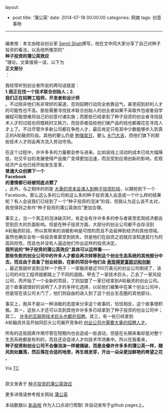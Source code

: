 layout: 
  - post 
title: '蒲公英' 
date: 2014-07-18 00:00:00 
categories: 网摘 
tags: 创意事物 
---

<p><img src="http://static.36kr.com/wp-content/uploads/2011/04/dandelion2.jpg" alt=""/></p>

<p>编者按：本文由硅谷创业家 <a target="_blank" data-no-turbolink="true" href="http://www.about.me/semilshah">Semil Shah</a>撰写，他在文中同大家分享了自己对种子投资的看法，以及他所推崇的“<br/>
<strong>种子投资的蒲公英效应</strong><br/>
”理论。文章值得一读，以下为<br/>
<strong>正文部分</strong><br/>
：</p>

<p>我经常听到创业者所说的两句话就是：<br/>
<strong>1.我正在找一个技术联合创始人；2.</strong><br/>
<strong>我们正在招聘工程师，开发者和设计师</strong><br/>
。不过除非他们有非常好的渠道，否则招聘行动完全依靠运气，甚至招到好的人才的可能性也不高。那些需要寻找技术联合创始人的创业者如果不采取外包或者自学编程可能很难将自己的创意付诸实施；而那些已经拿到了种子投资的创业者寻找技术人才的过程也将既耗时又耗力，而投资者投给他们做产品的钱也都被花在寻找人才上了。不过尽管许多新公司都在争抢人才，最后肯定只有其中少数能够步入到真正的A轮融资阶段。其他的要么仍是 <a target="_blank" data-no-turbolink="true" href="http://www.36kr.com/myspace-bleak-project-numbers/">勉强度日</a>，要么 <a target="_blank" data-no-turbolink="true" href="http://www.36kr.com/stylehop-start-ups-last-before-closing-review/">关门大吉</a>，而他们旗下的那些技术人才则会再次流入劳动市场。</p>

<p>在这个过程中，许许多多的力量都会参与进来。比如说线上活动的成本已经大幅降低，社交平台的发展使得产品推广变得更加迅速，而且受到应用创新的影响，宏观经济产业也已经开始发生变革，<br/>
<strong>普通大众创建下一个<br/>
Facebook</strong><br/>
<strong>的激情都已经被彻底点燃了</strong><br/>
。此外，与之相伴的则是 <a target="_blank" data-no-turbolink="true" href="http://www.36kr.com/this-tech-bubble-is-different-part-5/">大量的资本会涌入到种子投资阶段</a>，以期抢到下一个Facebook。那么这么多的公司和这么多的种子投资涌入会造成一个什么样的结果呢？有人会说我们已经到了一个“种子投资的泡沫”阶段，但我认为这么说不太对，我觉得将之称作“种子投资的蒲公英效应”更加合理。</p>

<p>事实上，当一个真正的泡沫破灭时，肯定会有许许多多的参与者甚至宏观经济都会受到巨大的负面影响。但是在种子投资方面，大部分的创业公司都不会存活到<br/>
A轮融资阶段，所以其带来的消极影响是可控的而且不会延伸到经济的其他领域。虽然也确实会有一些投资者蒙受到损失，但是他们在投资之初就应该知道其行为的高风险性，而且也并没有人逼迫他们作出这样的投资决定。<br/>
<strong>我所说的“种子投资的蒲公英效应”具体可以这样看</strong><strong>----</strong><br/>
<strong>那些失败的创业公司中的许多人才都会再次转移到这个创业生态系统的其他部分中去，而且由于具备了创业经验，在新的项目中他们会 <a target="_blank" data-no-turbolink="true" href="http://www.36kr.com/are-you-a-pirate/">表现得更富胆识和创新</a></strong><br/>
。最近我就听说到这样一个例子：一家融资接近100万美元的创业公司倒闭了，该公司的4位工程师就都踏上了不同的道路。甲去了一家技术巨头，乙去了一家风投公司，丙开始了一个全新的项目，丁则加盟了一家已经拿到A轮融资的创业公司。这个故事就很好的说明了人才的多样化选择，以前他们被集中在某个创业公司中，但是现在该公司关门了，他们则自由的进入到了这个创业生态圈的其他部分。</p>

<p>事实上，我并不是以一种消极的态度来分享这个故事的，恰恰相反，这个故事很积极。其一，这些人才还可以去到其他许许多多已经拿到了种子投资的创业公司中；其二， <a target="_blank" data-no-turbolink="true" href="http://www.36kr.com/google-q1-2011-earnings/">许多的互联网技术巨头也都在招聘</a>。其三，有一些已经拿到<br/>
A轮融资并且开始同巨头公司展开竞争的 <a target="_blank" data-no-turbolink="true" href="http://www.36kr.com/foursquare-wants-to-help-googlers-to-get-massive-counteroffers-too/">创业公司也需要大量的招聘人才</a>。</p>

<p>所有的这些因素作用尽管在短期内也会造成一些波动，但是在长期来看却是对整个生态系统都是有利的，而且还会促进人才向技术市场集中。所以在我看来，<br/>
<strong>种子投资和创业公司不会像泡沫一样被捅破，而是会像许许多多的蒲公英一样，随风到处飘荡，然后落在合适的地里，再生根发芽，开出一朵朵更加鲜艳的希望之花</strong><br/>
。</p>

<p>Via  <a target="_blank" data-no-turbolink="true" href="http://techcrunch.com/2011/04/19/the-seed-stage-dandelion-effect/">TC</a><br/>
 </p>
					<p></p>
					<p></p>  



原文发表于 [种子投资的蒲公英效应](http://www.36kr.com/p/21778.html)  

更多详情请参考相关网站 [蒲公英](http://pgyer.com/)  

本站数据以 [新品啦](http://xinpinla.com/) 作为入口点进行爬取! 并自动发布于github pages上。  
